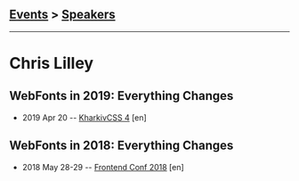 ## [Events](../README.md) > [Speakers](../speakers.md)
---

# Chris Lilley

## WebFonts in 2019: Everything Changes
- 2019 Apr 20 -- [KharkivCSS 4](https://www.youtube.com/watch?v=Nb0C8veF_XE) [en]   
## WebFonts in 2018: Everything Changes
- 2018 May 28-29 -- [Frontend Conf 2018](https://www.youtube.com/watch?v=vNMJtxL5OgE) [en]   
